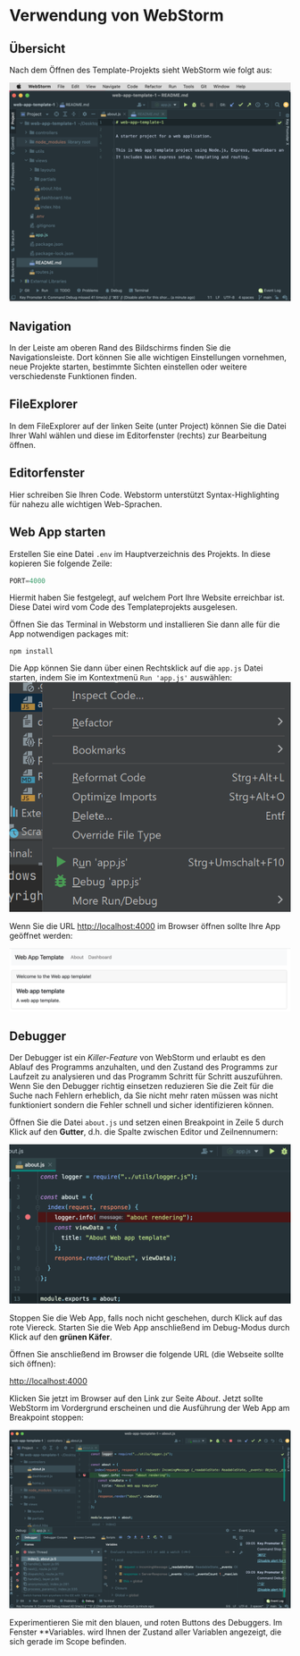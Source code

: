 # Verwendung von WebStorm

## Übersicht

Nach dem Öffnen des Template-Projekts sieht WebStorm wie folgt aus:

![img](img/webstorm_template_project.png)

## Navigation

In der Leiste am oberen Rand des Bildschirms finden Sie die Navigationsleiste. Dort können Sie alle wichtigen Einstellungen vornehmen, neue Projekte starten, bestimmte Sichten einstellen oder weitere verschiedenste Funktionen finden.

## FileExplorer
In dem FileExplorer auf der linken Seite (unter Project) können Sie die Datei Ihrer Wahl wählen und diese im Editorfenster (rechts) zur Bearbeitung öffnen.

## Editorfenster
Hier schreiben Sie Ihren Code. Webstorm unterstützt Syntax-Highlighting für nahezu alle wichtigen Web-Sprachen.

## Web App starten

Erstellen Sie eine Datei `.env` im Hauptverzeichnis des Projekts. In diese kopieren Sie folgende Zeile: 
~~~ js
PORT=4000
~~~
Hiermit haben Sie festgelegt, auf welchem Port Ihre Website erreichbar ist. Diese Datei wird vom Code des Templateprojekts ausgelesen.

Öffnen Sie das Terminal in Webstorm und installieren Sie dann alle für die App notwendigen packages mit:
~~~shell
npm install
~~~

Die App können Sie dann über einen Rechtsklick auf die `app.js` Datei starten, indem Sie im Kontextmenü `Run 'app.js'` auswählen:
![img.png](img/webstorm_start.png)

Wenn Sie die URL [http://localhost:4000](http://localhost:4000) im Browser öffnen sollte Ihre App geöffnet werden:

![web_app_template](img/web_app_template.png)

## Debugger

Der Debugger ist ein *Killer-Feature* von WebStorm und erlaubt es den Ablauf des Programms anzuhalten, und den Zustand des Programms zur Laufzeit zu analysieren und das Programm Schritt für Schritt auszuführen. Wenn Sie den Debugger richtig einsetzen reduzieren Sie die Zeit für die Suche nach Fehlern erheblich, da Sie nicht mehr raten müssen was nicht funktioniert sondern die Fehler schnell und sicher identifizieren können.

Öffnen Sie die Datei ```about.js``` und setzen einen Breakpoint in Zeile 5 durch Klick auf den **Gutter**, d.h. die Spalte zwischen Editor und Zeilnennumern:

![set_breakpoint](img/set_breakpoint.png)

Stoppen Sie die Web App, falls noch nicht geschehen, durch Klick auf das rote Viereck. Starten Sie die Web App anschließend im Debug-Modus durch Klick auf den **grünen Käfer**.

Öffnen Sie anschließend im Browser die folgende URL (die Webseite sollte sich öffnen):

[http://localhost:4000](http://localhost:4000) 

 Klicken Sie jetzt im Browser auf den Link zur Seite *About*. Jetzt sollte WebStorm im Vordergrund erscheinen und die Ausführung der Web App am Breakpoint stoppen:

![halt_breakpoint](img/halt_breakpoint.png)

Experimentieren Sie mit den blauen, und roten Buttons des Debuggers. Im Fenster **Variables. wird Ihnen der Zustand aller Variablen angezeigt, die sich gerade im Scope befinden.
